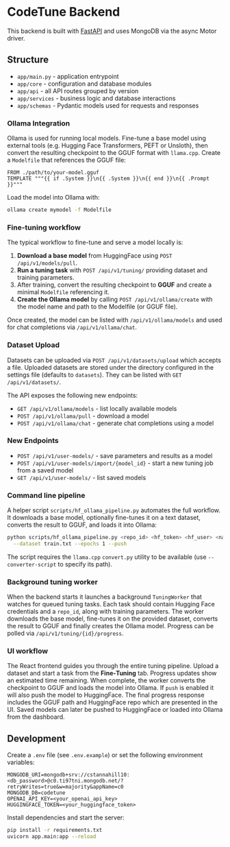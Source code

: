 # CodeTune Backend

This backend is built with [FastAPI](https://fastapi.tiangolo.com/) and uses MongoDB via the async Motor driver.

## Structure

- `app/main.py` - application entrypoint
- `app/core` - configuration and database modules
- `app/api` - all API routes grouped by version
- `app/services` - business logic and database interactions
- `app/schemas` - Pydantic models used for requests and responses

### Ollama Integration

Ollama is used for running local models. Fine-tune a base model using external
tools (e.g. Hugging Face Transformers, PEFT or Unsloth), then convert the
resulting checkpoint to the GGUF format with `llama.cpp`. Create a `Modelfile`
that references the GGUF file:

```text
FROM ./path/to/your-model.gguf
TEMPLATE """{{ if .System }}\n{{ .System }}\n{{ end }}\n{{ .Prompt }}"""
```

Load the model into Ollama with:

```bash
ollama create mymodel -f Modelfile
```

### Fine-tuning workflow

The typical workflow to fine-tune and serve a model locally is:

1. **Download a base model** from HuggingFace using `POST /api/v1/models/pull`.
2. **Run a tuning task** with `POST /api/v1/tuning/` providing dataset and
   training parameters.
3. After training, convert the resulting checkpoint to **GGUF** and create a
   minimal `Modelfile` referencing it.
4. **Create the Ollama model** by calling `POST /api/v1/ollama/create` with the
   model name and path to the Modelfile (or GGUF file).

Once created, the model can be listed with `/api/v1/ollama/models` and used for
chat completions via `/api/v1/ollama/chat`.

### Dataset Upload

Datasets can be uploaded via `POST /api/v1/datasets/upload` which accepts a
file. Uploaded datasets are stored under the directory configured in the
settings file (defaults to `datasets`). They can be listed with
`GET /api/v1/datasets/`.

The API exposes the following new endpoints:

- `GET /api/v1/ollama/models` - list locally available models
- `POST /api/v1/ollama/pull` - download a model
- `POST /api/v1/ollama/chat` - generate chat completions using a model

### New Endpoints

- `POST /api/v1/user-models/` - save parameters and results as a model
- `POST /api/v1/user-models/import/{model_id}` - start a new tuning job from a saved model
- `GET /api/v1/user-models/` - list saved models

### Command line pipeline

A helper script `scripts/hf_ollama_pipeline.py` automates the full workflow. It
downloads a base model, optionally fine-tunes it on a text dataset, converts the
result to GGUF, and loads it into Ollama:

```bash
python scripts/hf_ollama_pipeline.py <repo_id> <hf_token> <hf_user> <name> Modelfile \
  --dataset train.txt --epochs 1 --push
```

The script requires the `llama.cpp` `convert.py` utility to be available (use
`--converter-script` to specify its path).

### Background tuning worker

When the backend starts it launches a background `TuningWorker` that watches for
queued tuning tasks. Each task should contain Hugging Face credentials and a
`repo_id`, along with training parameters. The worker downloads the base model,
fine-tunes it on the provided dataset, converts the result to GGUF and finally
creates the Ollama model. Progress can be polled via `/api/v1/tuning/{id}/progress`.

### UI workflow

The React frontend guides you through the entire tuning pipeline. Upload a dataset and start a task from the **Fine‑Tuning** tab. Progress updates show an estimated time remaining. When complete, the worker converts the checkpoint to GGUF and loads the model into Ollama. If `push` is enabled it will also push the model to HuggingFace. The final progress response includes the GGUF path and HuggingFace repo which are presented in the UI. Saved models can later be pushed to HuggingFace or loaded into Ollama from the dashboard.

## Development

Create a `.env` file (see `.env.example`) or set the following environment variables:

```
MONGODB_URI=mongodb+srv://cstannahill10:<db_password>@c0.ti97tni.mongodb.net/?retryWrites=true&w=majority&appName=c0
MONGODB_DB=codetune
OPENAI_API_KEY=<your_openai_api_key>
HUGGINGFACE_TOKEN=<your_huggingface_token>
```

Install dependencies and start the server:

```bash
pip install -r requirements.txt
uvicorn app.main:app --reload
```
